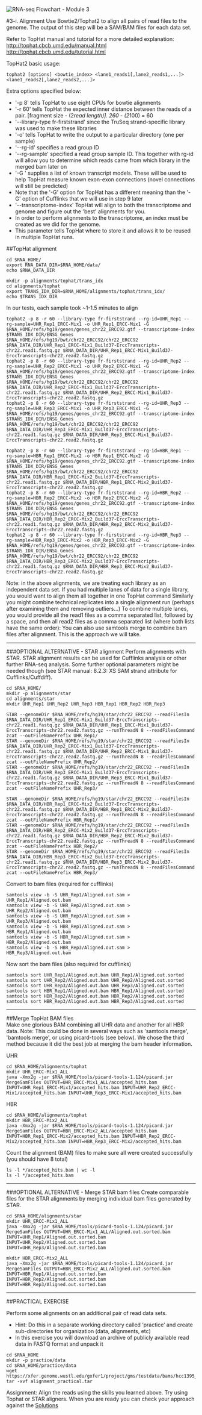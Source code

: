 ![RNA-seq Flowchart - Module 3](Images/RNA-seq_Flowchart3.png)

#3-i. Alignment
Use Bowtie2/Tophat2 to align all pairs of read files to the genome.  The output of this step will be a SAM/BAM files for each data set.

Refer to TopHat manual and tutorial for a more detailed explanation:
http://tophat.cbcb.umd.edu/manual.html
http://tophat.cbcb.umd.edu/tutorial.html
	
TopHat2 basic usage:
```
tophat2 [options] <bowtie_index> <lane1_reads1[,lane2_reads1,...]> <lane1_reads2[,lane2_reads2,...]> 
```
	
Extra options specified below:

* '-p 8' tells TopHat to use eight CPUs for bowtie alignments
* '-r 60' tells TopHat the expected inner distance between the reads of a pair. [fragment size - (2*read length)].  260 - (2*100) = 60
* '--library-type fr-firststrand' since the TruSeq strand-specific library was used to make these libraries
* '-o' tells TopHat to write the output to a particular directory (one per sample)
* '--rg-id' specifies a read group ID
* '--rg-sample' specified a read group sample ID. This together with rg-id will allow you to determine which reads came from which library in the merged bam later on
* '-G <known transcripts file>' supplies a list of known transcript models.  These will be used to help TopHat measure known exon-exon connections (novel connections will still be predicted)
 * Note that the '-G' option for TopHat has a different meaning than the '-G' option of Cufflinks that we will use in step 9 later
* '--transcriptome-index'  TopHat will align to both the transcriptome and genome and figure out the 'best' alignments for you.  
 * In order to perform alignments to the transcriptome, an index must be created as we did for the genome.  
 * This parameter tells TopHat where to store it and allows it to be reused in multiple TopHat runs. 

##TopHat alignment
	
	cd $RNA_HOME/
	export RNA_DATA_DIR=$RNA_HOME/data/
	echo $RNA_DATA_DIR
	
	mkdir -p alignments/tophat/trans_idx
	cd alignments/tophat
	export TRANS_IDX_DIR=$RNA_HOME/alignments/tophat/trans_idx/
	echo $TRANS_IDX_DIR
	
In our tests, each sample took ~1-1.5 minutes to align
	
	tophat2 -p 8 -r 60 --library-type fr-firststrand --rg-id=UHR_Rep1 --rg-sample=UHR_Rep1_ERCC-Mix1 -o UHR_Rep1_ERCC-Mix1 -G $RNA_HOME/refs/hg19/genes/genes_chr22_ERCC92.gtf --transcriptome-index $TRANS_IDX_DIR/ENSG_Genes $RNA_HOME/refs/hg19/bwt/chr22_ERCC92/chr22_ERCC92 $RNA_DATA_DIR/UHR_Rep1_ERCC-Mix1_Build37-ErccTranscripts-chr22.read1.fastq.gz $RNA_DATA_DIR/UHR_Rep1_ERCC-Mix1_Build37-ErccTranscripts-chr22.read2.fastq.gz
	tophat2 -p 8 -r 60 --library-type fr-firststrand --rg-id=UHR_Rep2 --rg-sample=UHR_Rep2_ERCC-Mix1 -o UHR_Rep2_ERCC-Mix1 -G $RNA_HOME/refs/hg19/genes/genes_chr22_ERCC92.gtf --transcriptome-index $TRANS_IDX_DIR/ENSG_Genes $RNA_HOME/refs/hg19/bwt/chr22_ERCC92/chr22_ERCC92 $RNA_DATA_DIR/UHR_Rep2_ERCC-Mix1_Build37-ErccTranscripts-chr22.read1.fastq.gz $RNA_DATA_DIR/UHR_Rep2_ERCC-Mix1_Build37-ErccTranscripts-chr22.read2.fastq.gz
	tophat2 -p 8 -r 60 --library-type fr-firststrand --rg-id=UHR_Rep3 --rg-sample=UHR_Rep3_ERCC-Mix1 -o UHR_Rep3_ERCC-Mix1 -G $RNA_HOME/refs/hg19/genes/genes_chr22_ERCC92.gtf --transcriptome-index $TRANS_IDX_DIR/ENSG_Genes $RNA_HOME/refs/hg19/bwt/chr22_ERCC92/chr22_ERCC92 $RNA_DATA_DIR/UHR_Rep3_ERCC-Mix1_Build37-ErccTranscripts-chr22.read1.fastq.gz $RNA_DATA_DIR/UHR_Rep3_ERCC-Mix1_Build37-ErccTranscripts-chr22.read2.fastq.gz

	tophat2 -p 8 -r 60 --library-type fr-firststrand --rg-id=HBR_Rep1 --rg-sample=HBR_Rep1_ERCC-Mix2 -o HBR_Rep1_ERCC-Mix2 -G $RNA_HOME/refs/hg19/genes/genes_chr22_ERCC92.gtf --transcriptome-index $TRANS_IDX_DIR/ENSG_Genes $RNA_HOME/refs/hg19/bwt/chr22_ERCC92/chr22_ERCC92 $RNA_DATA_DIR/HBR_Rep1_ERCC-Mix2_Build37-ErccTranscripts-chr22.read1.fastq.gz $RNA_DATA_DIR/HBR_Rep1_ERCC-Mix2_Build37-ErccTranscripts-chr22.read2.fastq.gz
	tophat2 -p 8 -r 60 --library-type fr-firststrand --rg-id=HBR_Rep2 --rg-sample=HBR_Rep2_ERCC-Mix2 -o HBR_Rep2_ERCC-Mix2 -G $RNA_HOME/refs/hg19/genes/genes_chr22_ERCC92.gtf --transcriptome-index $TRANS_IDX_DIR/ENSG_Genes $RNA_HOME/refs/hg19/bwt/chr22_ERCC92/chr22_ERCC92 $RNA_DATA_DIR/HBR_Rep2_ERCC-Mix2_Build37-ErccTranscripts-chr22.read1.fastq.gz $RNA_DATA_DIR/HBR_Rep2_ERCC-Mix2_Build37-ErccTranscripts-chr22.read2.fastq.gz
	tophat2 -p 8 -r 60 --library-type fr-firststrand --rg-id=HBR_Rep3 --rg-sample=HBR_Rep3_ERCC-Mix2 -o HBR_Rep3_ERCC-Mix2 -G $RNA_HOME/refs/hg19/genes/genes_chr22_ERCC92.gtf --transcriptome-index $TRANS_IDX_DIR/ENSG_Genes $RNA_HOME/refs/hg19/bwt/chr22_ERCC92/chr22_ERCC92 $RNA_DATA_DIR/HBR_Rep3_ERCC-Mix2_Build37-ErccTranscripts-chr22.read1.fastq.gz $RNA_DATA_DIR/HBR_Rep3_ERCC-Mix2_Build37-ErccTranscripts-chr22.read2.fastq.gz
	
Note: in the above alignments, we are treating each library as an independent data set.  If you had multiple lanes of data for a single library, you would want to align them all together in one TopHat command
Similarly you might combine technical replicates into a single alignment run (perhaps after examining them and removing outliers...)
To combine multiple lanes, you would provide all the read1 files as a comma separated list, followed by a space, and then all read2 files as a comma separated list (where both lists have the same order):
You can also use samtools merge to combine bam files after alignment. This is the approach we will take.

---
###OPTIONAL ALTERNATIVE - STAR alignment
Perform alignments with STAR. STAR alignment results can be used for Cufflinks analysis or other further RNA-seq analysis. Some further optional parameters might be needed though (see STAR manual: 8.2.3: XS SAM strand attribute for Cufflinks/Cuffdiff).
	
	cd $RNA_HOME/
	mkdir -p alignments/star
	cd alignments/star
	mkdir UHR_Rep1 UHR_Rep2 UHR_Rep3 HBR_Rep1 HBR_Rep2 HBR_Rep3

	STAR --genomeDir $RNA_HOME/refs/hg19/star/chr22_ERCC92 --readFilesIn $RNA_DATA_DIR/UHR_Rep1_ERCC-Mix1_Build37-ErccTranscripts-chr22.read1.fastq.gz $RNA_DATA_DIR/UHR_Rep1_ERCC-Mix1_Build37-ErccTranscripts-chr22.read2.fastq.gz --runThreadN 8 --readFilesCommand zcat --outFileNamePrefix UHR_Rep1/
	STAR --genomeDir $RNA_HOME/refs/hg19/star/chr22_ERCC92 --readFilesIn $RNA_DATA_DIR/UHR_Rep2_ERCC-Mix1_Build37-ErccTranscripts-chr22.read1.fastq.gz $RNA_DATA_DIR/UHR_Rep2_ERCC-Mix1_Build37-ErccTranscripts-chr22.read2.fastq.gz --runThreadN 8 --readFilesCommand zcat --outFileNamePrefix UHR_Rep2/
	STAR --genomeDir $RNA_HOME/refs/hg19/star/chr22_ERCC92 --readFilesIn $RNA_DATA_DIR/UHR_Rep3_ERCC-Mix1_Build37-ErccTranscripts-chr22.read1.fastq.gz $RNA_DATA_DIR/UHR_Rep3_ERCC-Mix1_Build37-ErccTranscripts-chr22.read2.fastq.gz --runThreadN 8 --readFilesCommand zcat --outFileNamePrefix UHR_Rep3/

	STAR --genomeDir $RNA_HOME/refs/hg19/star/chr22_ERCC92 --readFilesIn $RNA_DATA_DIR/HBR_Rep1_ERCC-Mix2_Build37-ErccTranscripts-chr22.read1.fastq.gz $RNA_DATA_DIR/HBR_Rep1_ERCC-Mix2_Build37-ErccTranscripts-chr22.read2.fastq.gz --runThreadN 8 --readFilesCommand zcat --outFileNamePrefix HBR_Rep1/
	STAR --genomeDir $RNA_HOME/refs/hg19/star/chr22_ERCC92 --readFilesIn $RNA_DATA_DIR/HBR_Rep2_ERCC-Mix2_Build37-ErccTranscripts-chr22.read1.fastq.gz $RNA_DATA_DIR/HBR_Rep2_ERCC-Mix2_Build37-ErccTranscripts-chr22.read2.fastq.gz --runThreadN 8 --readFilesCommand zcat --outFileNamePrefix HBR_Rep2/
	STAR --genomeDir $RNA_HOME/refs/hg19/star/chr22_ERCC92 --readFilesIn $RNA_DATA_DIR/HBR_Rep3_ERCC-Mix2_Build37-ErccTranscripts-chr22.read1.fastq.gz $RNA_DATA_DIR/HBR_Rep3_ERCC-Mix2_Build37-ErccTranscripts-chr22.read2.fastq.gz --runThreadN 8 --readFilesCommand zcat --outFileNamePrefix HBR_Rep3/

Convert to bam files (required for cufflinks)

	samtools view -b -S UHR_Rep1/Aligned.out.sam > UHR_Rep1/Aligned.out.bam
	samtools view -b -S UHR_Rep2/Aligned.out.sam > UHR_Rep2/Aligned.out.bam
	samtools view -b -S UHR_Rep3/Aligned.out.sam > UHR_Rep3/Aligned.out.bam
	samtools view -b -S HBR_Rep1/Aligned.out.sam > HBR_Rep1/Aligned.out.bam
	samtools view -b -S HBR_Rep2/Aligned.out.sam > HBR_Rep2/Aligned.out.bam
	samtools view -b -S HBR_Rep3/Aligned.out.sam > HBR_Rep3/Aligned.out.bam
	
Now sort the bam files (also required for cufflinks)

	samtools sort UHR_Rep1/Aligned.out.bam UHR_Rep1/Aligned.out.sorted
	samtools sort UHR_Rep2/Aligned.out.bam UHR_Rep2/Aligned.out.sorted
	samtools sort UHR_Rep3/Aligned.out.bam UHR_Rep3/Aligned.out.sorted
	samtools sort HBR_Rep1/Aligned.out.bam HBR_Rep1/Aligned.out.sorted
	samtools sort HBR_Rep2/Aligned.out.bam HBR_Rep2/Aligned.out.sorted
	samtools sort HBR_Rep3/Aligned.out.bam HBR_Rep3/Aligned.out.sorted
---

##Merge TopHat BAM files	
Make one glorious BAM combining all UHR data and another for all HBR data. Note: This could be done in several ways such as 'samtools merge', 'bamtools merge', or using picard-tools (see below). We chose the third method because it did the best job at merging the bam header information.
	
UHR

	cd $RNA_HOME/alignments/tophat      
	mkdir UHR_ERCC-Mix1_ALL
	java -Xmx2g -jar $RNA_HOME/tools/picard-tools-1.124/picard.jar MergeSamFiles OUTPUT=UHR_ERCC-Mix1_ALL/accepted_hits.bam INPUT=UHR_Rep1_ERCC-Mix1/accepted_hits.bam INPUT=UHR_Rep2_ERCC-Mix1/accepted_hits.bam INPUT=UHR_Rep3_ERCC-Mix1/accepted_hits.bam

HBR

	cd $RNA_HOME/alignments/tophat
	mkdir HBR_ERCC-Mix2_ALL
	java -Xmx2g -jar $RNA_HOME/tools/picard-tools-1.124/picard.jar MergeSamFiles OUTPUT=HBR_ERCC-Mix2_ALL/accepted_hits.bam INPUT=HBR_Rep1_ERCC-Mix2/accepted_hits.bam INPUT=HBR_Rep2_ERCC-Mix2/accepted_hits.bam INPUT=HBR_Rep3_ERCC-Mix2/accepted_hits.bam

Count the alignment (BAM) files to make sure all were created successfully (you should have 8 total)

	ls -l */accepted_hits.bam | wc -l
	ls -l */accepted_hits.bam

---
###OPTIONAL ALTERNATIVE - Merge STAR bam files
Create comparable files for the STAR alignments by merging individual bam files generated by STAR.

	cd $RNA_HOME/alignments/star
	mkdir UHR_ERCC-Mix1_ALL
	java -Xmx2g -jar $RNA_HOME/tools/picard-tools-1.124/picard.jar MergeSamFiles OUTPUT=UHR_ERCC-Mix1_ALL/Aligned.out.sorted.bam INPUT=UHR_Rep1/Aligned.out.sorted.bam INPUT=UHR_Rep2/Aligned.out.sorted.bam INPUT=UHR_Rep3/Aligned.out.sorted.bam

	mkdir HBR_ERCC-Mix2_ALL
	java -Xmx2g -jar $RNA_HOME/tools/picard-tools-1.124/picard.jar MergeSamFiles OUTPUT=HBR_ERCC-Mix2_ALL/Aligned.out.sorted.bam INPUT=HBR_Rep1/Aligned.out.sorted.bam INPUT=HBR_Rep2/Aligned.out.sorted.bam INPUT=HBR_Rep3/Aligned.out.sorted.bam
---
	
##PRACTICAL EXERCISE

Perform some alignments on an additional pair of read data sets.
* Hint: Do this in a separate working directory called ‘practice’ and create sub-directories for organization (data, alignments, etc)
* In this exercise you will download an archive of publicly available read data in FASTQ format and unpack it
```
cd $RNA_HOME
mkdir -p practice/data
cd $RNA_HOME/practice/data
wget https://xfer.genome.wustl.edu/gxfer1/project/gms/testdata/bams/hcc1395_1tenth_percent/alignment_practical.tar
tar -xvf alignment_practical.tar
```

Assignment: Align the reads using the skills you learned above. Try using Tophat or STAR aligners. When you are ready you can check your approach against the [Solutions](https://github.com/griffithlab/rnaseq_tutorial/wiki/Solutions#practical-exercise-2---alignment)
